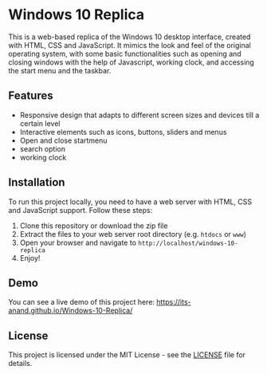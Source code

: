 # Windows 10 Replica

This is a web-based replica of the Windows 10 desktop interface, created with HTML, CSS and JavaScript. It mimics the look and feel of the original operating system, with some basic functionalities such as opening and closing windows with the help of Javascript, working clock, and accessing the start menu and the taskbar.

## Features

- Responsive design that adapts to different screen sizes and devices till a certain level
- Interactive elements such as icons, buttons, sliders and menus
- Open and close startmenu
- search option
- working clock

## Installation

To run this project locally, you need to have a web server with HTML, CSS and JavaScript support. Follow these steps:

1. Clone this repository or download the zip file
2. Extract the files to your web server root directory (e.g. `htdocs` or `www`)
3. Open your browser and navigate to `http://localhost/windows-10-replica`
4. Enjoy!

## Demo

You can see a live demo of this project here: https://its-anand.github.io/Windows-10-Replica/

## License

This project is licensed under the MIT License - see the [LICENSE](LICENSE) file for details.
